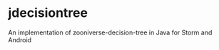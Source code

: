 jdecisiontree
=============

An implementation of zooniverse-decision-tree in Java for Storm and Android

